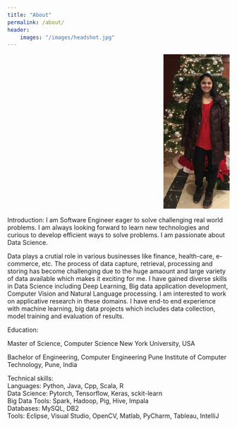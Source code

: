 ```yaml
---
title: "About"
permalink: /about/
header:
    images: "/images/headshot.jpg"
---
```


<p class="aligncenter">
    <img src="/images/headshot1.jpg" width="150" height="350"/>
</p>

<style>
.aligncenter {
    text-align: right;
}
</style>

Introduction:
I am Software Engineer eager to solve challenging real world problems. I am always looking forward to learn new technologies and curious to develop efficient ways to solve problems. I am passionate about Data Science. 

Data plays a crutial role in various businesses like finance, health-care, e-commerce, etc. The process of data capture, retrieval, processing and storing has become challenging due to the huge amaount and large variety of data available which makes it exciting for me. I have gained diverse skills in Data Science including Deep Learning, Big data application development, Computer Vision and Natural Language processing. I am interested to work on applicative research in these domains. I have end-to end experience with machine learning, big data projects which includes data collection, model training and evaluation of results. 

Education:

Master of Science, Computer Science
New York University, USA

Bachelor of Engineering, Computer Engineering
Pune Institute of Computer Technology, Pune, India

Technical skills:  
Languages: Python, Java, Cpp, Scala, R  
Data Science: Pytorch, Tensorflow, Keras, sckit-learn  
Big Data Tools: Spark, Hadoop, Pig, Hive, Impala  
Databases: MySQL, DB2  
Tools: Eclipse, Visual Studio, OpenCV, Matlab, PyCharm, Tableau, IntelliJ
